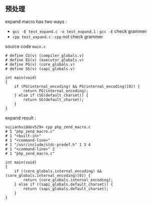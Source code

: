 ## 预处理

expand macro has two ways :
    
 - `gcc -E test_expand.c -o test_expand.i` : `gcc -E` check grammer 
 - `cpp test_expand.c` : `cpp` not check grammer  
    

source code `main.c` 
    
    # define CG(v) (compiler_globals.v)
    # define EG(v) (executor_globals.v)
    # define PG(v) (core_globals.v)
    # define SG(v) (sapi_globals.v)
        
    int main(void)
    {
        if (PG(internal_encoding) && PG(internal_encoding)[0]) {
            return PG(internal_encoding);
        } else if (SG(default_charset)) {
            return SG(default_charset);
        }
    }

expand result :
  
    sujianhui@dev529> cpp php_zend_macro.c
    # 1 "php_zend_macro.c"
    # 1 "<built-in>"
    # 1 "<command-line>"
    # 1 "/usr/include/stdc-predef.h" 1 3 4
    # 1 "<command-line>" 2
    # 1 "php_zend_macro.c"
    
    int main(void)
    {
        if ((core_globals.internal_encoding) && (core_globals.internal_encoding)[0]) {
            return (core_globals.internal_encoding);
        } else if ((sapi_globals.default_charset)) {
            return (sapi_globals.default_charset);
        }
    }


